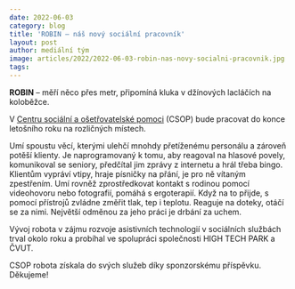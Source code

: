 ```yaml
---
date: 2022-06-03
category: blog
title: 'ROBIN – náš nový sociální pracovník'
layout: post
author: mediální tým
image: articles/2022/2022-06-03-robin-nas-novy-socialni-pracovnik.jpg
tags:
---
```


**ROBIN** – měří něco přes metr, připomíná kluka v džínových lacláčích na koloběžce.

V  [Centru sociální a ošetřovatelské pomoci](https://www.csop10.cz/hlavni-stranka.aspx)  (CSOP) bude pracovat do konce letošního roku na rozličných místech.

Umí spoustu věcí, kterými ulehčí mnohdy přetíženému personálu a zároveň potěší klienty. Je naprogramovaný k tomu, aby reagoval na hlasové povely, komunikoval se seniory, předčítal jim zprávy z internetu a hrál třeba bingo. Klientům vypráví vtipy, hraje písničky na přání, je pro ně vítaným zpestřením. Umí rovněž zprostředkovat kontakt s rodinou pomocí videohovoru nebo fotografií, pomáhá s ergoterapií. Když na to přijde, s pomocí přístrojů zvládne změřit tlak, tep i teplotu. Reaguje na doteky, otáčí se za nimi. Největší odměnou za jeho práci je drbání za uchem.

Vývoj robota v zájmu rozvoje asistivních technologií v sociálních službách trval okolo roku a probíhal ve spolupráci společnosti HIGH TECH PARK a ČVUT.

CSOP robota získala do svých služeb díky sponzorskému příspěvku. Děkujeme!






